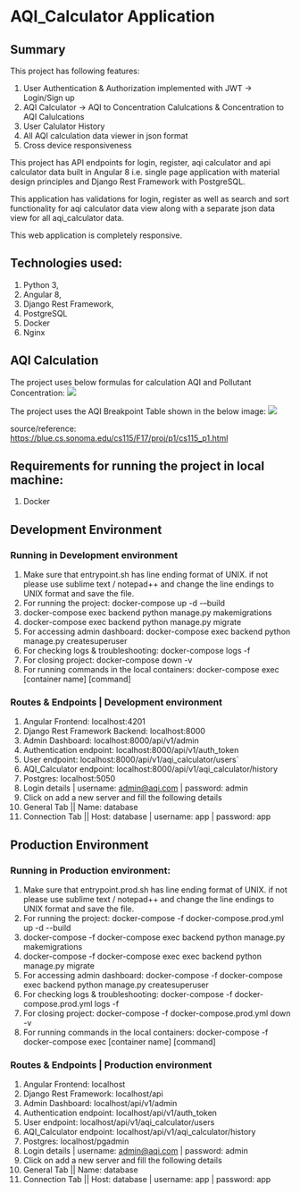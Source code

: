 # AQI_Calculator Application

## **Summary**

This project has following features:

1. User Authentication & Authorization implemented with JWT -> Login/Sign up
2. AQI Calculator -> AQI to Concentration Calulcations & Concentration to AQI Calulcations
3. User Calulator History
4. All AQI calculation data viewer in json format
5. Cross device responsiveness

This project has API endpoints for login, register, aqi calculator and api calculator data built in Angular 8 i.e. single page application with material design principles and Django Rest Framework with PostgreSQL.

This application has validations for login, register as well as search and sort functionality for aqi calculator data view along with a separate json data view for all aqi_calculator data.

This web application is completely responsive.

## **Technologies used:**

1. Python 3,
2. Angular 8,
3. Django Rest Framework,
4. PostgreSQL
5. Docker
6. Nginx

## AQI Calculation

The project uses below formulas for calculation AQI and Pollutant Concentration:
![](https://github.com/Tushh007/bookart-app/blob/master/screenshots/aqi_formulas.png)

The project uses the AQI Breakpoint Table shown in the below image:
![](https://github.com/Tushh007/bookart-app/blob/master/screenshots/aqi_breakpoint_table.png)

source/reference: https://blue.cs.sonoma.edu/cs115/F17/proj/p1/cs115_p1.html

## **Requirements for running the project in local machine:**

1. Docker

## Development Environment

### **Running in Development environment**

1. Make sure that entrypoint.sh has line ending format of UNIX. if not please use sublime text / notepad++ and change the line endings to UNIX format and save the file.
2. For running the project: docker-compose up -d -–build
3. docker-compose exec backend python manage.py makemigrations
4. docker-compose exec backend python manage.py migrate
5. For accessing admin dashboard: docker-compose exec backend python manage.py createsuperuser
6. For checking logs &amp; troubleshooting: docker-compose logs -f
7. For closing project: docker-compose down -v
8. For running commands in the local containers: docker-compose exec [container name] [command]

### **Routes &amp; Endpoints | Development environment**

1. Angular Frontend: localhost:4201
2. Django Rest Framework Backend: localhost:8000
3. Admin Dashboard: localhost:8000/api/v1/admin
4. Authentication endpoint: localhost:8000/api/v1/auth_token
5. User endpoint: localhost:8000/api/v1/aqi_calculator/users`
6. AQI_Calculator endpoint: localhost:8000/api/v1/aqi_calculator/history
7. Postgres: localhost:5050
8. Login details | username: [admin@aqi.com](mailto:admin@aqi.com) | password: admin
9. Click on add a new server and fill the following details
10. General Tab || Name: database
11. Connection Tab || Host: database | username: app | password: app

## Production Environment

### **Running in Production environment:**

1. Make sure that entrypoint.prod.sh has line ending format of UNIX. if not please use sublime text / notepad++ and change the line endings to UNIX format and save the file.
2. For running the project: docker-compose -f docker-compose.prod.yml up -d --build
3. docker-compose -f docker-compose exec backend python manage.py makemigrations
4. docker-compose -f docker-compose exec exec backend python manage.py migrate
5. For accessing admin dashboard: docker-compose -f docker-compose exec backend python manage.py createsuperuser
6. For checking logs &amp; troubleshooting: docker-compose -f docker-compose.prod.yml logs -f
7. For closing project: docker-compose -f docker-compose.prod.yml down -v
8. For running commands in the local containers: docker-compose -f docker-compose exec [container name] [command]

### **Routes &amp; Endpoints | Production environment**

1. Angular Frontend: localhost
2. Django Rest Framework: localhost/api
3. Admin Dashboard: localhost/api/v1/admin
4. Authentication endpoint: localhost/api/v1/auth_token
5. User endpoint: localhost/api/v1/aqi_calculator/users
6. AQI_Calculator endpoint: localhost/api/v1/aqi_calculator/history
7. Postgres: localhost/pgadmin
8. Login details | username: [admin@aqi.com](mailto:admin@aqi.com) | password: admin
9. Click on add a new server and fill the following details
10. General Tab || Name: database
11. Connection Tab || Host: database | username: app | password: app

